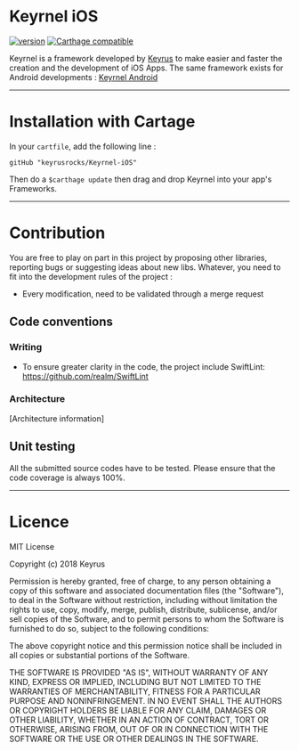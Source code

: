 # Keyrnel iOS 
[![version](https://img.shields.io/badge/version-1.0-blue.svg)](https://semver.org) [![Carthage compatible](https://img.shields.io/badge/Carthage-compatible-4BC51D.svg?style=flat)](https://github.com/Carthage/Carthage)

Keyrnel is a framework developed by [Keyrus](www.keyrus.com) to make easier and faster the creation and the development of iOS Apps.
The same framework exists for Android developments : [Keyrnel Android](https://github.com/keyrusrocks/Keyrnel-Android-)

***
# Installation with Cartage

In your `cartfile`, add the following line :

```
gitHub "keyrusrocks/Keyrnel-iOS"
```

Then do a `$carthage update` then drag and drop Keyrnel into your app's Frameworks.


***
# Contribution

You are free to play on part in this project by proposing other libraries, reporting bugs or suggesting ideas about new libs. Whatever, you need to fit into the development rules of the project :
- Every modification, need to be validated through a merge request

## Code conventions

### Writing

* To ensure greater clarity in the code, the project include SwiftLint: https://github.com/realm/SwiftLint

### Architecture

[Architecture information]

## Unit testing
All the submitted source codes have to be tested.
Please ensure that the code coverage is always 100%.

***
# Licence

MIT License

Copyright (c) 2018 Keyrus

Permission is hereby granted, free of charge, to any person obtaining a copy
of this software and associated documentation files (the "Software"), to deal
in the Software without restriction, including without limitation the rights
to use, copy, modify, merge, publish, distribute, sublicense, and/or sell
copies of the Software, and to permit persons to whom the Software is
furnished to do so, subject to the following conditions:

The above copyright notice and this permission notice shall be included in all
copies or substantial portions of the Software.

THE SOFTWARE IS PROVIDED "AS IS", WITHOUT WARRANTY OF ANY KIND, EXPRESS OR
IMPLIED, INCLUDING BUT NOT LIMITED TO THE WARRANTIES OF MERCHANTABILITY,
FITNESS FOR A PARTICULAR PURPOSE AND NONINFRINGEMENT. IN NO EVENT SHALL THE
AUTHORS OR COPYRIGHT HOLDERS BE LIABLE FOR ANY CLAIM, DAMAGES OR OTHER
LIABILITY, WHETHER IN AN ACTION OF CONTRACT, TORT OR OTHERWISE, ARISING FROM,
OUT OF OR IN CONNECTION WITH THE SOFTWARE OR THE USE OR OTHER DEALINGS IN THE
SOFTWARE.

